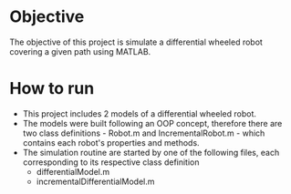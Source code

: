 # Objective

The objective of this project is simulate a differential wheeled robot 
covering a given path using MATLAB.

# How to run

- This project includes 2 models of a differential wheeled robot.
- The models were built following an OOP concept, therefore there are
two class definitions - Robot.m and IncrementalRobot.m - which contains
each robot's properties and methods.
- The simulation routine are started by one of the following files, each
corresponding to its respective class definition
    - differentialModel.m
    - incrementalDifferentialModel.m
